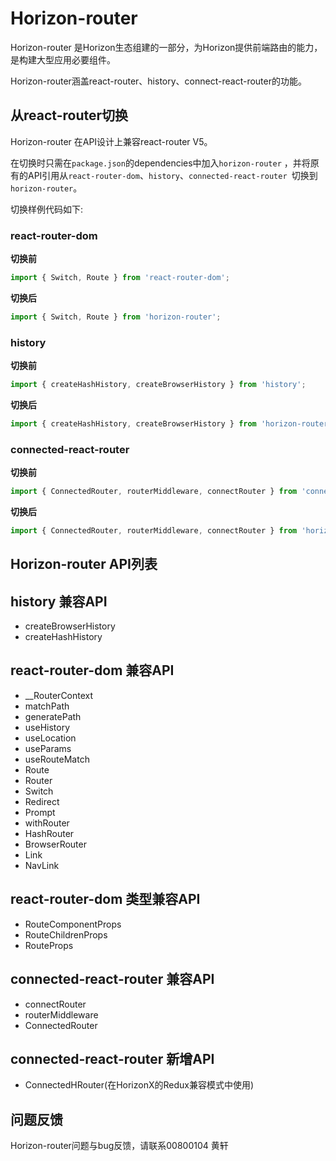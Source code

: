 # Horizon-router

Horizon-router 是Horizon生态组建的一部分，为Horizon提供前端路由的能力，是构建大型应用必要组件。

Horizon-router涵盖react-router、history、connect-react-router的功能。

## 从react-router切换

Horizon-router 在API设计上兼容react-router V5。

在切换时只需在`package.json`的dependencies中加入`horizon-router`
，并将原有的API引用从`react-router-dom`、`history`、`connected-react-router
`切换到`horizon-router`。

切换样例代码如下:

### react-router-dom

**切换前**

```typescript
import { Switch, Route } from 'react-router-dom';
```

**切换后**

```typescript
import { Switch, Route } from 'horizon-router';
```

### history

**切换前**

```typescript
import { createHashHistory, createBrowserHistory } from 'history';
```

**切换后**

```typescript
import { createHashHistory, createBrowserHistory } from 'horizon-router';
```

### connected-react-router

**切换前**

```typescript
import { ConnectedRouter, routerMiddleware, connectRouter } from 'connected-react-router';
```

**切换后**

```typescript
import { ConnectedRouter, routerMiddleware, connectRouter } from 'horizon-router';
```

## Horizon-router API列表

history 兼容API
---

- createBrowserHistory
- createHashHistory

react-router-dom 兼容API
---

- __RouterContext
- matchPath
- generatePath
- useHistory
- useLocation
- useParams
- useRouteMatch
- Route
- Router
- Switch
- Redirect
- Prompt
- withRouter
- HashRouter
- BrowserRouter
- Link
- NavLink

react-router-dom 类型兼容API
---

- RouteComponentProps
- RouteChildrenProps
- RouteProps

connected-react-router 兼容API
---

- connectRouter
- routerMiddleware
- ConnectedRouter

connected-react-router 新增API
---

- ConnectedHRouter(在HorizonX的Redux兼容模式中使用)

## 问题反馈

Horizon-router问题与bug反馈，请联系00800104 黄轩